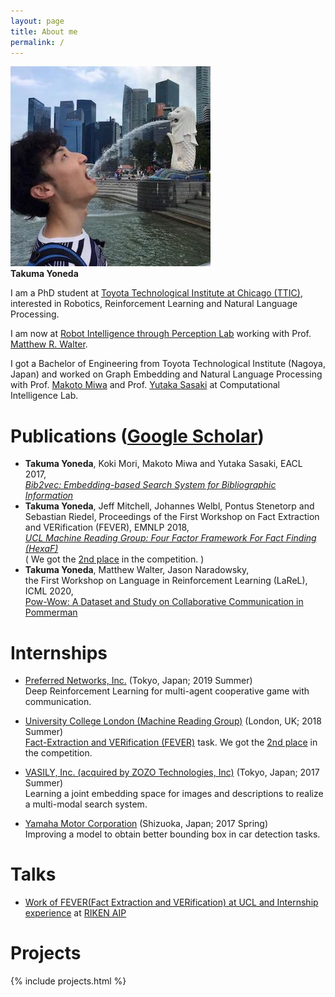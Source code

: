 ```yaml
---
layout: page
title: About me
permalink: /
---
```


![Takuma Yoneda](/img/tyoneda.jpg)  
**Takuma Yoneda**

I am a PhD student at [Toyota Technological Institute at Chicago (TTIC)](https://ttic.edu/),  
interested in Robotics, Reinforcement Learning and Natural Language Processing.

I am now at [Robot Intelligence through Perception Lab](https://ttic.edu/ripl/) working with Prof. [Matthew R. Walter](https://ttic.uchicago.edu/~mwalter/).

I got a Bachelor of Engineering from Toyota Technological Institute (Nagoya, Japan) and worked on Graph Embedding and Natural Language Processing with Prof. [Makoto Miwa](https://www.toyota-ti.ac.jp/Lab/Denshi/COIN/people/makoto.miwa/) and Prof. [Yutaka Sasaki](https://www.toyota-ti.ac.jp/Lab/Denshi/COIN/people/yutaka.sasaki/index-e.html) at Computational Intelligence Lab.

# Publications ([Google Scholar](https://scholar.google.com/citations?user=EtYv_AIAAAAJ&hl=en))
- **Takuma Yoneda**, Koki Mori, Makoto Miwa and Yutaka Sasaki, EACL 2017,  
_[Bib2vec: Embedding-based Search System for Bibliographic Information](http://aclweb.org/anthology/E17-3028)_
- **Takuma Yoneda**, Jeff Mitchell, Johannes Welbl, Pontus Stenetorp and Sebastian Riedel, Proceedings of the First Workshop on Fact Extraction and VERification (FEVER), EMNLP 2018,  
_[UCL Machine Reading Group: Four Factor Framework For Fact Finding (HexaF)](http://www.aclweb.org/anthology/W18-5515)_  
( We got the [2nd place](http://fever.ai/2018/task.html) in the competition. )
- **Takuma Yoneda**, Matthew Walter, Jason Naradowsky,  
the First Workshop on Language in Reinforcement Learning (LaReL), ICML 2020,  
 [Pow-Wow: A Dataset and Study on Collaborative Communication in Pommerman](https://larel-ws.github.io/assets/pdfs/pow_wow_a_dataset_and_study_on_collaborative_communication_in_pommerman.pdf)

# Internships
- [Preferred Networks, Inc.](https://preferred.jp/en/) (Tokyo, Japan; 2019 Summer)  
Deep Reinforcement Learning for multi-agent cooperative game with communication.

- [University College London (Machine Reading Group)](https://mr.cs.ucl.ac.uk/) (London, UK; 2018 Summer)  
[Fact-Extraction and VERification (FEVER)](http://fever.ai) task. We got the [2nd place](http://fever.ai/2018/task.html) in the competition.

- [VASILY, Inc. (acquired by ZOZO Technologies, Inc)](https://tech.zozo.com/en/) (Tokyo, Japan; 2017 Summer)  
Learning a joint embedding space for images and descriptions to realize a multi-modal search system.

- [Yamaha Motor Corporation](https://yamaha-motor.com/) (Shizuoka, Japan; 2017 Spring)  
Improving a model to obtain better bounding box in car detection tasks.

<!-- After that, I interned at University College London Machine Reading Group to tackle [Fact-Extraction and VERification (FEVER)](http://fever.ai/) shared-task under Prof. [Pontus Stenetorp](https://pontus.stenetorp.se/) and Prof. [Sebastian Riedel](http://www.riedelcastro.org/). -->

# Talks
- [Work of FEVER(Fact Extraction and VERification) at UCL and Internship experience](https://aip.riken.jp/events/event_79885/?lang=en) at [RIKEN AIP](http://www.riken.jp/en/research/labs/aip/)

# Projects
{% include projects.html %}
